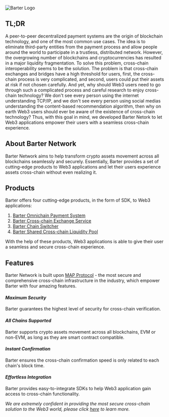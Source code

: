 ![Barter Logo](/img/logo.png "Bridge Logo")  
## TL;DR

A peer-to-peer decentralized payment systems are the origin of blockchain technology, and one of the most common use cases. The idea is to eliminate third-party entities from the payment process and allow people around the world to participate in a trustless, distributed network. However, the overgrowing number of blockchains and cryptocurrencies has resulted in a major liquidity fragmentation. To solve this problem, cross-chain interoperability seems to be the solution. The problem is that cross-chain exchanges and bridges have a high threshold for users, first, the cross-chain process is very complicated, and second, users could put their assets at risk if not chosen carefully. And yet, why should Web3 users need to go through such a complicated process and careful research to enjoy cross-chain technology? We don't see every person using the internet understanding TCP/IP, and we don't see every person using social medias understanding the content-based recommendation algorithm, then why on earth Web3 users should ever be aware of the existence of cross-chain technology? Thus, with this goal in mind, we developed Barter Netork to let Web3 applications empower their users with a seamless cross-chain experience.


## About Barter Network
Barter Network aims to help transform crypto assets movement across all blockchains seamlessly and securely. Essentially, Barter provides a set of cutting-edge products to Web3 applications and let their users experience assets cross-chain without even realizing it.

## Products
Barter offers four cutting-edge products, in the form of SDK, to Web3 applications:
1. [Barter Omnichain Payment System](/Products/BOPS)
2. [Barter Cross-chain Exchange Service](/Products/BCES)
3. [Barter Chain Switcher](/Products/barter-bridge)
4. [Barter Shared Cross-chain Liquidity Pool](/Products/BSLP)

With the help of these products, Web3 applications is able to give their user a seamless and secure cross-chain experience. 
## Features
Barter Network is built upon [MAP Protocol](https://www.maplabs.io/) - the most secure and comprehensive cross-chain infrastructure in the industry, which empower Barter with four amazing features.

#### ___Maximum Security___
Barter guarantees the highest level of security for cross-chain verification. 
#### ___All Chains Supported___
Barter supports crypto assets movement across all blockchains, EVM or non-EVM, as long as they are smart contract compatible.
#### ___Instant Confirmation___
Barter ensures the cross-chain confirmation speed is only related to each chain's block time.

#### ___Effortless Integration___
Barter provides easy-to-integrate SDKs to help Web3 application gain access to cross-chain functionality.

*We are extremely confident in providing the most secure cross-chain solution to the Web3 world, please click [here](/security) to learn more.*
